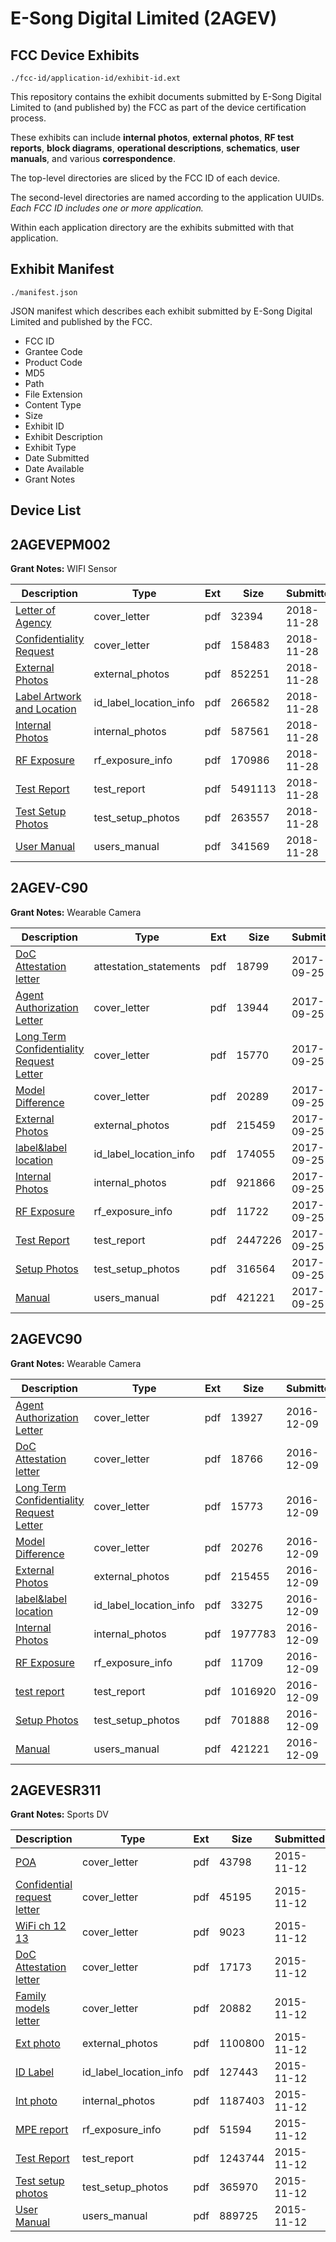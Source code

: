 # E-Song Digital Limited (2AGEV)
## FCC Device Exhibits

```
./fcc-id/application-id/exhibit-id.ext
```

This repository contains the exhibit documents submitted by E-Song Digital Limited to (and published by) the FCC as part of the device certification process.

These exhibits can include **internal photos**, **external photos**, **RF test reports**, **block diagrams**, **operational descriptions**, **schematics**, **user manuals**, and various **correspondence**.

The top-level directories are sliced by the FCC ID of each device.

The second-level directories are named according to the application UUIDs. *Each FCC ID includes one or more application.*

Within each application directory are the exhibits submitted with that application. 

## Exhibit Manifest

```
./manifest.json
```

JSON manifest which describes each exhibit submitted by E-Song Digital Limited and published by the FCC.

- FCC ID
- Grantee Code
- Product Code
- MD5
- Path
- File Extension
- Content Type
- Size
- Exhibit ID
- Exhibit Description
- Exhibit Type
- Date Submitted
- Date Available
- Grant Notes

## Device List
## 2AGEVEPM002
**Grant Notes:** WIFI Sensor

| Description | Type | Ext | Size | Submitted | Available |
| ----------- | ---- | --- | ---- | --------- | --------- |
| [Letter of Agency](2AGEVEPM002/6a8d3ea364548fbd0f580c28978c66b3/4088337.pdf) | cover_letter | pdf | 32394 | 2018-11-28 | 2018-11-28 |
| [Confidentiality Request](2AGEVEPM002/6a8d3ea364548fbd0f580c28978c66b3/4088338.pdf) | cover_letter | pdf | 158483 | 2018-11-28 | 2018-11-28 |
| [External Photos](2AGEVEPM002/6a8d3ea364548fbd0f580c28978c66b3/4088346.pdf) | external_photos | pdf | 852251 | 2018-11-28 | 2018-11-28 |
| [Label Artwork and Location](2AGEVEPM002/6a8d3ea364548fbd0f580c28978c66b3/4088347.pdf) | id_label_location_info | pdf | 266582 | 2018-11-28 | 2018-11-28 |
| [Internal Photos](2AGEVEPM002/6a8d3ea364548fbd0f580c28978c66b3/4088348.pdf) | internal_photos | pdf | 587561 | 2018-11-28 | 2018-11-28 |
| [RF Exposure](2AGEVEPM002/6a8d3ea364548fbd0f580c28978c66b3/4088349.pdf) | rf_exposure_info | pdf | 170986 | 2018-11-28 | 2018-11-28 |
| [Test Report](2AGEVEPM002/6a8d3ea364548fbd0f580c28978c66b3/4088344.pdf) | test_report | pdf | 5491113 | 2018-11-28 | 2018-11-28 |
| [Test Setup Photos](2AGEVEPM002/6a8d3ea364548fbd0f580c28978c66b3/4088345.pdf) | test_setup_photos | pdf | 263557 | 2018-11-28 | 2018-11-28 |
| [User Manual](2AGEVEPM002/6a8d3ea364548fbd0f580c28978c66b3/4088339.pdf) | users_manual | pdf | 341569 | 2018-11-28 | 2018-11-28 |
## 2AGEV-C90
**Grant Notes:** Wearable Camera

| Description | Type | Ext | Size | Submitted | Available |
| ----------- | ---- | --- | ---- | --------- | --------- |
| [DoC Attestation letter](2AGEV-C90/37cf7f43ea0e7a7a5b25a96671dfc520/3578820.pdf) | attestation_statements | pdf | 18799 | 2017-09-25 | 2017-09-25 |
| [Agent Authorization Letter](2AGEV-C90/37cf7f43ea0e7a7a5b25a96671dfc520/3578817.pdf) | cover_letter | pdf | 13944 | 2017-09-25 | 2017-09-25 |
| [Long Term Confidentiality Request Letter](2AGEV-C90/37cf7f43ea0e7a7a5b25a96671dfc520/3578824.pdf) | cover_letter | pdf | 15770 | 2017-09-25 | 2017-09-25 |
| [Model Difference](2AGEV-C90/37cf7f43ea0e7a7a5b25a96671dfc520/3578826.pdf) | cover_letter | pdf | 20289 | 2017-09-25 | 2017-09-25 |
| [External Photos](2AGEV-C90/37cf7f43ea0e7a7a5b25a96671dfc520/3578821.pdf) | external_photos | pdf | 215459 | 2017-09-25 | 2017-09-25 |
| [label&label location](2AGEV-C90/37cf7f43ea0e7a7a5b25a96671dfc520/3578823.pdf) | id_label_location_info | pdf | 174055 | 2017-09-25 | 2017-09-25 |
| [Internal Photos](2AGEV-C90/37cf7f43ea0e7a7a5b25a96671dfc520/3578822.pdf) | internal_photos | pdf | 921866 | 2017-09-25 | 2017-09-25 |
| [RF Exposure](2AGEV-C90/37cf7f43ea0e7a7a5b25a96671dfc520/3578828.pdf) | rf_exposure_info | pdf | 11722 | 2017-09-25 | 2017-09-25 |
| [Test Report](2AGEV-C90/37cf7f43ea0e7a7a5b25a96671dfc520/3578818.pdf) | test_report | pdf | 2447226 | 2017-09-25 | 2017-09-25 |
| [Setup Photos](2AGEV-C90/37cf7f43ea0e7a7a5b25a96671dfc520/3578833.pdf) | test_setup_photos | pdf | 316564 | 2017-09-25 | 2017-09-25 |
| [Manual](2AGEV-C90/37cf7f43ea0e7a7a5b25a96671dfc520/3223715.pdf) | users_manual | pdf | 421221 | 2017-09-25 | 2017-09-25 |
## 2AGEVC90
**Grant Notes:** Wearable Camera

| Description | Type | Ext | Size | Submitted | Available |
| ----------- | ---- | --- | ---- | --------- | --------- |
| [Agent Authorization Letter](2AGEVC90/0752fa785b6af029fe9609a5477503eb/3223707.pdf) | cover_letter | pdf | 13927 | 2016-12-09 | 2016-12-09 |
| [DoC Attestation letter](2AGEVC90/0752fa785b6af029fe9609a5477503eb/3223710.pdf) | cover_letter | pdf | 18766 | 2016-12-09 | 2016-12-09 |
| [Long Term Confidentiality Request Letter](2AGEVC90/0752fa785b6af029fe9609a5477503eb/3223714.pdf) | cover_letter | pdf | 15773 | 2016-12-09 | 2016-12-09 |
| [Model Difference](2AGEVC90/0752fa785b6af029fe9609a5477503eb/3223716.pdf) | cover_letter | pdf | 20276 | 2016-12-09 | 2016-12-09 |
| [External Photos](2AGEVC90/0752fa785b6af029fe9609a5477503eb/3223711.pdf) | external_photos | pdf | 215455 | 2016-12-09 | 2016-12-09 |
| [label&label location](2AGEVC90/0752fa785b6af029fe9609a5477503eb/3223713.pdf) | id_label_location_info | pdf | 33275 | 2016-12-09 | 2016-12-09 |
| [Internal Photos](2AGEVC90/0752fa785b6af029fe9609a5477503eb/3223712.pdf) | internal_photos | pdf | 1977783 | 2016-12-09 | 2016-12-09 |
| [RF Exposure](2AGEVC90/0752fa785b6af029fe9609a5477503eb/3223718.pdf) | rf_exposure_info | pdf | 11709 | 2016-12-09 | 2016-12-09 |
| [test report](2AGEVC90/0752fa785b6af029fe9609a5477503eb/3223708.pdf) | test_report | pdf | 1016920 | 2016-12-09 | 2016-12-09 |
| [Setup Photos](2AGEVC90/0752fa785b6af029fe9609a5477503eb/3223720.pdf) | test_setup_photos | pdf | 701888 | 2016-12-09 | 2016-12-09 |
| [Manual](2AGEVC90/0752fa785b6af029fe9609a5477503eb/3223715.pdf) | users_manual | pdf | 421221 | 2016-12-09 | 2016-12-09 |
## 2AGEVESR311
**Grant Notes:** Sports DV

| Description | Type | Ext | Size | Submitted | Available |
| ----------- | ---- | --- | ---- | --------- | --------- |
| [POA](2AGEVESR311/cb3bab37816286ac10a88d2bf2de9b0d/2810325.pdf) | cover_letter | pdf | 43798 | 2015-11-12 | 2015-11-12 |
| [Confidential request letter](2AGEVESR311/cb3bab37816286ac10a88d2bf2de9b0d/2810326.pdf) | cover_letter | pdf | 45195 | 2015-11-12 | 2015-11-12 |
| [WiFi ch 12 13](2AGEVESR311/cb3bab37816286ac10a88d2bf2de9b0d/2810327.pdf) | cover_letter | pdf | 9023 | 2015-11-12 | 2015-11-12 |
| [DoC Attestation letter](2AGEVESR311/cb3bab37816286ac10a88d2bf2de9b0d/2810328.pdf) | cover_letter | pdf | 17173 | 2015-11-12 | 2015-11-12 |
| [Family models letter](2AGEVESR311/cb3bab37816286ac10a88d2bf2de9b0d/2810329.pdf) | cover_letter | pdf | 20882 | 2015-11-12 | 2015-11-12 |
| [Ext photo](2AGEVESR311/cb3bab37816286ac10a88d2bf2de9b0d/2810333.pdf) | external_photos | pdf | 1100800 | 2015-11-12 | 2015-11-12 |
| [ID Label](2AGEVESR311/cb3bab37816286ac10a88d2bf2de9b0d/2810335.pdf) | id_label_location_info | pdf | 127443 | 2015-11-12 | 2015-11-12 |
| [Int photo](2AGEVESR311/cb3bab37816286ac10a88d2bf2de9b0d/2810334.pdf) | internal_photos | pdf | 1187403 | 2015-11-12 | 2015-11-12 |
| [MPE report](2AGEVESR311/cb3bab37816286ac10a88d2bf2de9b0d/2810330.pdf) | rf_exposure_info | pdf | 51594 | 2015-11-12 | 2015-11-12 |
| [Test Report](2AGEVESR311/cb3bab37816286ac10a88d2bf2de9b0d/2810331.pdf) | test_report | pdf | 1243744 | 2015-11-12 | 2015-11-12 |
| [Test setup photos](2AGEVESR311/cb3bab37816286ac10a88d2bf2de9b0d/2810332.pdf) | test_setup_photos | pdf | 365970 | 2015-11-12 | 2015-11-12 |
| [User Manual](2AGEVESR311/cb3bab37816286ac10a88d2bf2de9b0d/2810336.pdf) | users_manual | pdf | 889725 | 2015-11-12 | 2015-11-12 |
